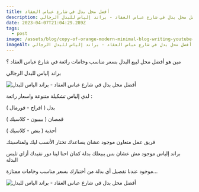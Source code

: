 ```yaml
---
title: أفضل محل بدل في شارع عباس العقاد
description: أفضل محل بدل في شارع عباس العقاد - براند إلياس للبدل الرجالي
date: 2023-04-07T21:04:29.289Z
tags:
  - post
image: /assets/blog/copy-of-orange-modern-minimal-blog-writing-youtube-thumbnail-5-.webp
imageAlt: أفضل محل بدل في شارع عباس العقاد - براند إلياس للبدل الرجالي
---
```

م﻿ين هو أفضل محل لبيع البدل بسعر مناسب وخامات رائعة في شارع عباس العقاد ؟

ب﻿راند إلياس للبدل الرجالي

![ أفضل محل بدل في شارع عباس العقاد - براند الياس للبدل](/assets/blog/bd1.webp "أفضل محل بدل في شارع عباس العقاد - براند الياس للبدل")

لدي إلياس تشكيلة متنوعة واسعار رائعة :

بدل ( افراح - فورمال )

قمصان ( بيبيون - كلاسيك )

أحذية ( بنص - كلاسيك )

فريق عمل متعاون موجود عشان يساعدك تختار الأنسب ليك ولمناسبتك

براند إلياس موجود مش عشان بس يبيعلك بدلة كمان احنا لينا دور نفيدك أزاي تلبس البدلة

موجود عندنا تفصيل أي بدلة من أختيارك بسعر مناسب وخامات ممتازة...

![ أفضل محل بدل في شارع عباس العقاد - براند الياس للبدل](/assets/blog/أي-بدلة-ب-1100-جنيه-1-.webp " أفضل محل بدل في شارع عباس العقاد - براند الياس للبدل")